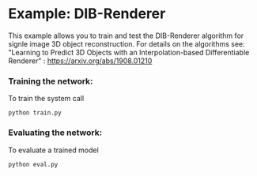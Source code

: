 # Example: DIB-Renderer

This example allows you to train and test the DIB-Renderer algorithm for signle image 3D object reconstruction. For details on the algorithms see: "Learning to Predict 3D Objects with an
Interpolation-based Differentiable Renderer" : https://arxiv.org/abs/1908.01210



### Training the network:

To train the system call
```
python train.py
```

### Evaluating the network:

To evaluate a trained model
```
python eval.py
```



